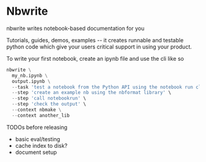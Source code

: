# Nbwrite

nbwrite writes notebook-based documentation for you

Tutorials, guides, demos, examples -- it creates runnable and testable python code which
give your users critical support in using your product.

To write your first notebook, create an ipynb file and use the cli like so

```python
nbwrite \
  my_nb.ipynb \
  output.ipynb \
  --task 'test a notebook from the Python API using the notebook run class' \
  --step 'create an example nb using the nbformat library' \
  --step 'call notebookrun' \
  --step 'check the output' \
  --context nbmake \
  --context another_lib
```

TODOs before releasing

- basic eval/testing
- cache index to disk?
- document setup